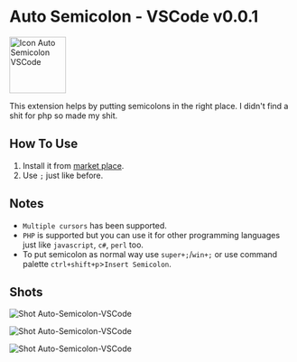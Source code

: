 # Auto Semicolon - VSCode v0.0.1
<img src="https://github.com/myaghobi/Auto-Semicolon-VSCode/blob/main/icon.png?raw=true" alt="Icon Auto Semicolon VSCode" width="100">

This extension helps by putting semicolons in the right place. I didn't find a shit for php so made my shit.

## How To Use
1. Install it from [market place](https://marketplace.visualstudio.com/items?itemName=myaghobi.auto-semicolon).
2. Use `;` just like before.

## Notes
- `Multiple cursors` has been supported.
- `PHP` is supported but you can use it for other programming languages just like `javascript`, `c#`, `perl` too.
- To put semicolon as normal way use `super+;`/`win+;` or use command palette `ctrl+shift+p`>`Insert Semicolon`. 

## Shots
![Shot Auto-Semicolon-VSCode](https://github.com/myaghobi/Auto-Semicolon-VSCode/raw/main/assets/auto-semicolon1.gif)

![Shot Auto-Semicolon-VSCode](https://github.com/myaghobi/Auto-Semicolon-VSCode/raw/main/assets/auto-semicolon2.gif)

![Shot Auto-Semicolon-VSCode](https://github.com/myaghobi/Auto-Semicolon-VSCode/raw/main/assets/auto-semicolon3.gif)
